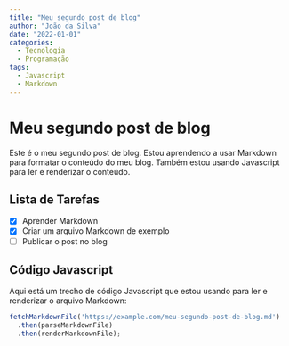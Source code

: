 ```yaml
---
title: "Meu segundo post de blog"
author: "João da Silva"
date: "2022-01-01"
categories:
  - Tecnologia
  - Programação
tags:
  - Javascript
  - Markdown
---
```


# Meu segundo post de blog

Este é o meu segundo post de blog. Estou aprendendo a usar Markdown para formatar o conteúdo do meu blog. Também estou usando Javascript para ler e renderizar o conteúdo.

## Lista de Tarefas

- [x] Aprender Markdown
- [x] Criar um arquivo Markdown de exemplo
- [ ] Publicar o post no blog

## Código Javascript

Aqui está um trecho de código Javascript que estou usando para ler e renderizar o arquivo Markdown:

```javascript
fetchMarkdownFile('https://example.com/meu-segundo-post-de-blog.md')
  .then(parseMarkdownFile)
  .then(renderMarkdownFile);
